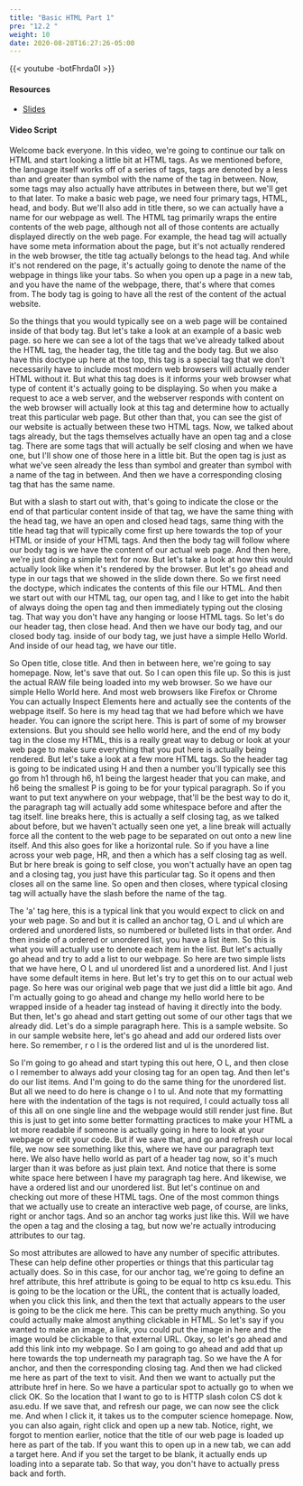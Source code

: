 ```yaml
---
title: "Basic HTML Part 1"
pre: "12.2 "
weight: 10
date: 2020-08-28T16:27:26-05:00
---
```


{{< youtube -botFhrda0I >}}

#### Resources
* [Slides](/1-cc110/13-webprog/slides/13-WebProgramming1-cc.pdf)

#### Video Script

Welcome back everyone. In this video, we're going to continue our talk on HTML and start looking a little bit at HTML tags. As we mentioned before, the language itself works off of a series of tags, tags are denoted by a less than and greater than symbol with the name of the tag in between. Now, some tags may also actually have attributes in between there, but we'll get to that later. To make a basic web page, we need four primary tags, HTML, head, and body. But we'll also add in title there, so we can actually have a name for our webpage as well. The HTML tag primarily wraps the entire contents of the web page, although not all of those contents are actually displayed directly on the web page. For example, the head tag will actually have some meta information about the page, but it's not actually rendered in the web browser, the title tag actually belongs to the head tag. And while it's not rendered on the page, it's actually going to denote the name of the webpage in things like your tabs. So when you open up a page in a new tab, and you have the name of the webpage, there, that's where that comes from. The body tag is going to have all the rest of the content of the actual website. 

So the things that you would typically see on a web page will be contained inside of that body tag. But let's take a look at an example of a basic web page. so here we can see a lot of the tags that we've already talked about the HTML tag, the header tag, the title tag and the body tag. But we also have this doctype up here at the top, this tag is a special tag that we don't necessarily have to include most modern web browsers will actually render HTML without it. But what this tag does is it informs your web browser what type of content it's actually going to be displaying. So when you make a request to ace a web server, and the webserver responds with content on the web browser will actually look at this tag and determine how to actually treat this particular web page. But other than that, you can see the gist of our website is actually between these two HTML tags. Now, we talked about tags already, but the tags themselves actually have an open tag and a close tag. There are some tags that will actually be self closing and when we have one, but I'll show one of those here in a little bit. But the open tag is just as what we've seen already the less than symbol and greater than symbol with a name of the tag in between. And then we have a corresponding closing tag that has the same name. 

But with a slash to start out with, that's going to indicate the close or the end of that particular content inside of that tag, we have the same thing with the head tag, we have an open and closed head tags, same thing with the title head tag that will typically come first up here towards the top of your HTML or inside of your HTML tags. And then the body tag will follow where our body tag is we have the content of our actual web page. And then here, we're just doing a simple text for now. But let's take a look at how this would actually look like when it's rendered by the browser. But let's go ahead and type in our tags that we showed in the slide down there. So we first need the doctype, which indicates the contents of this file our HTML. And then we start out with our HTML tag, our open tag, and I like to get into the habit of always doing the open tag and then immediately typing out the closing tag. That way you don't have any hanging or loose HTML tags. So let's do our header tag, then close head. And then we have our body tag, and our closed body tag. inside of our body tag, we just have a simple Hello World. And inside of our head tag, we have our title. 

So Open title, close title. And then in between here, we're going to say homepage. Now, let's save that out. So I can open this file up. So this is just the actual RAW file being loaded into my web browser. So we have our simple Hello World here. And most web browsers like Firefox or Chrome You can actually Inspect Elements here and actually see the contents of the webpage itself. So here is my head tag that we had before which we have header. You can ignore the script here. This is part of some of my browser extensions. But you should see hello world here, and the end of my body tag in the close my HTML, this is a really great way to debug or look at your web page to make sure everything that you put here is actually being rendered. But let's take a look at a few more HTML tags. So the header tag is going to be indicated using H and then a number you'll typically see this go from h1 through h6, h1 being the largest header that you can make, and h6 being the smallest P is going to be for your typical paragraph. So if you want to put text anywhere on your webpage, that'll be the best way to do it, the paragraph tag will actually add some whitespace before and after the tag itself. line breaks here, this is actually a self closing tag, as we talked about before, but we haven't actually seen one yet, a line break will actually force all the content to the web page to be separated on out onto a new line itself. And this also goes for like a horizontal rule. So if you have a line across your web page, HR, and then a which has a self closing tag as well. But br here break is going to self close, you won't actually have an open tag and a closing tag, you just have this particular tag. So it opens and then closes all on the same line. So open and then closes, where typical closing tag will actually have the slash before the name of the tag. 

The 'a' tag here, this is a typical link that you would expect to click on and your web page. So and but it is called an anchor tag, O L and ul which are ordered and unordered lists, so numbered or bulleted lists in that order. And then inside of a ordered or unordered list, you have a list item. So this is what you will actually use to denote each item in the list. But let's actually go ahead and try to add a list to our webpage. So here are two simple lists that we have here, O L and ul unordered list and a unordered list. And I just have some default items in here. But let's try to get this on to our actual web page. So here was our original web page that we just did a little bit ago. And I'm actually going to go ahead and change my hello world here to be wrapped inside of a header tag instead of having it directly into the body. But then, let's go ahead and start getting out some of our other tags that we already did. Let's do a simple paragraph here. This is a sample website. So in our sample website here, let's go ahead and add our ordered lists over here. So remember, r o l is the ordered list and ul is the unordered list. 

So I'm going to go ahead and start typing this out here, O L, and then close o l remember to always add your closing tag for an open tag. And then let's do our list items. And I'm going to do the same thing for the unordered list. But all we need to do here is change o l to ul. And note that my formatting here with the indentation of the tags is not required, I could actually toss all of this all on one single line and the webpage would still render just fine. But this is just to get into some better formatting practices to make your HTML a lot more readable if someone is actually going in here to look at your webpage or edit your code. But if we save that, and go and refresh our local file, we now see something like this, where we have our paragraph text here. We also have hello world as part of a header tag now, so it's much larger than it was before as just plain text. And notice that there is some white space here between I have my paragraph tag here. And likewise, we have a ordered list and our unordered list. But let's continue on and checking out more of these HTML tags. One of the most common things that we actually use to create an interactive web page, of course, are links, right or anchor tags. And so an anchor tag works just like this. Will we have the open a tag and the closing a tag, but now we're actually introducing attributes to our tag. 

So most attributes are allowed to have any number of specific attributes. These can help define other properties or things that this particular tag actually does. So in this case, for our anchor tag, we're going to define an href attribute, this href attribute is going to be equal to http cs ksu.edu. This is going to be the location or the URL, the content that is actually loaded, when you click this link, and then the text that actually appears to the user is going to be the click me here. This can be pretty much anything. So you could actually make almost anything clickable in HTML. So let's say if you wanted to make an image, a link, you could put the image in here and the image would be clickable to that external URL. Okay, so let's go ahead and add this link into my webpage. So I am going to go ahead and add that up here towards the top underneath my paragraph tag. So we have the A for anchor, and then the corresponding closing tag. And then we had clicked me here as part of the text to visit. And then we want to actually put the attribute href in here. So we have a particular spot to actually go to when we click OK. So the location that I want to go to is HTTP slash colon CS dot k asu.edu. If we save that, and refresh our page, we can now see the click me. And when I click it, it takes us to the computer science homepage. Now, you can also again, right click and open up a new tab. Notice, right, we forgot to mention earlier, notice that the title of our web page is loaded up here as part of the tab. If you want this to open up in a new tab, we can add a target here. And if you set the target to be blank, it actually ends up loading into a separate tab. So that way, you don't have to actually press back and forth. 

